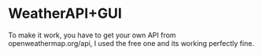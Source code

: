 # WeatherAPI+GUI


To make it work, you have to get your own API from openweathermap.org/api, I used the free one and its working perfectly fine.
